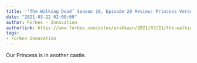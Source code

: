 ```yaml
---
title: '‘The Walking Dead’ Season 10, Episode 20 Review: Princess Versus The Commonwealth'
date: "2021-03-22 02:00:00"
author: Forbes - Innovation
authorlink: https://www.forbes.com/sites/erikkain/2021/03/21/the-walking-dead-season-10-episode-20-review-princess-versus-the-commonwealth/
tags:
- Forbes-Innovation
---
```

Our Princess is in another castle.